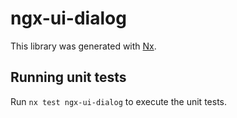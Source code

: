 # ngx-ui-dialog

This library was generated with [Nx](https://nx.dev).

## Running unit tests

Run `nx test ngx-ui-dialog` to execute the unit tests.
